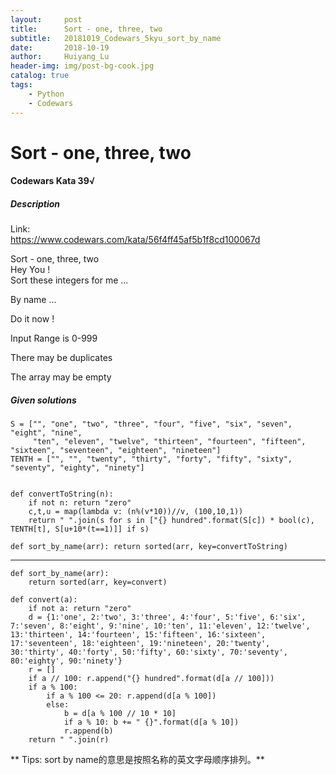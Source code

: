```yaml
---
layout:     post
title:      Sort - one, three, two
subtitle:   20181019_Codewars_5kyu_sort_by_name
date:       2018-10-19
author:     Huiyang_Lu
header-img: img/post-bg-cook.jpg
catalog: true
tags:
    - Python
    - Codewars
---
```

# Sort - one, three, two
#### Codewars Kata 39√
##### Description
  
Link:  
https://www.codewars.com/kata/56f4ff45af5b1f8cd100067d  
  
Sort - one, three, two  
Hey You !  
Sort these integers for me ...  

By name ...

Do it now !

Input
Range is 0-999

There may be duplicates

The array may be empty

##### Given solutions
    S = ["", "one", "two", "three", "four", "five", "six", "seven", "eight", "nine",
         "ten", "eleven", "twelve", "thirteen", "fourteen", "fifteen", "sixteen", "seventeen", "eighteen", "nineteen"]
    TENTH = ["", "", "twenty", "thirty", "forty", "fifty", "sixty", "seventy", "eighty", "ninety"]


    def convertToString(n):
        if not n: return "zero"
        c,t,u = map(lambda v: (n%(v*10))//v, (100,10,1))
        return " ".join(s for s in ["{} hundred".format(S[c]) * bool(c), TENTH[t], S[u+10*(t==1)]] if s)

    def sort_by_name(arr): return sorted(arr, key=convertToString)
  
---  
    def sort_by_name(arr):
        return sorted(arr, key=convert)

    def convert(a):
        if not a: return "zero"
        d = {1:'one', 2:'two', 3:'three', 4:'four', 5:'five', 6:'six', 7:'seven', 8:'eight', 9:'nine', 10:'ten', 11:'eleven', 12:'twelve', 13:'thirteen', 14:'fourteen', 15:'fifteen', 16:'sixteen', 17:'seventeen', 18:'eighteen', 19:'nineteen', 20:'twenty', 30:'thirty', 40:'forty', 50:'fifty', 60:'sixty', 70:'seventy', 80:'eighty', 90:'ninety'}
        r = []
        if a // 100: r.append("{} hundred".format(d[a // 100]))
        if a % 100:
            if a % 100 <= 20: r.append(d[a % 100])
            else:
                b = d[a % 100 // 10 * 10]
                if a % 10: b += " {}".format(d[a % 10])
                r.append(b)
        return " ".join(r)
           
   
** Tips: sort by name的意思是按照名称的英文字母顺序排列。**
